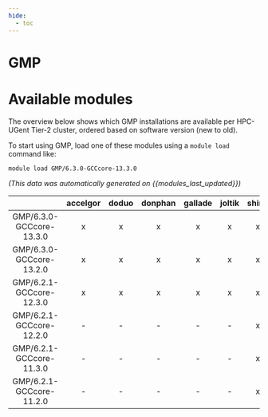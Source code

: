 ```yaml
---
hide:
  - toc
---
```


GMP
===

# Available modules


The overview below shows which GMP installations are available per HPC-UGent Tier-2 cluster, ordered based on software version (new to old).

To start using GMP, load one of these modules using a `module load` command like:

```shell
module load GMP/6.3.0-GCCcore-13.3.0
```

*(This data was automatically generated on {{modules_last_updated}})*  

| |accelgor|doduo|donphan|gallade|joltik|shinx|
| :---: | :---: | :---: | :---: | :---: | :---: | :---: |
|GMP/6.3.0-GCCcore-13.3.0|x|x|x|x|x|x|
|GMP/6.3.0-GCCcore-13.2.0|x|x|x|x|x|x|
|GMP/6.2.1-GCCcore-12.3.0|x|x|x|x|x|x|
|GMP/6.2.1-GCCcore-12.2.0|-|-|-|-|-|x|
|GMP/6.2.1-GCCcore-11.3.0|-|-|-|-|-|x|
|GMP/6.2.1-GCCcore-11.2.0|-|-|-|-|-|x|
